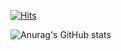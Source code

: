 [![Hits](https://hits.seeyoufarm.com/api/count/incr/badge.svg?url=https%3A%2F%2Fgithub.com%2Fldy9155&count_bg=%2379C83D&title_bg=%23555555&icon=&icon_color=%23E7E7E7&title=hits&edge_flat=false)](https://hits.seeyoufarm.com)

![Anurag's GitHub stats](https://github-readme-stats.vercel.app/api?username=ldy9155&show_icons=true&theme=radical) 
